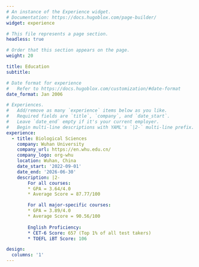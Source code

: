 ```yaml
---
# An instance of the Experience widget.
# Documentation: https://docs.hugoblox.com/page-builder/
widget: experience

# This file represents a page section.
headless: true

# Order that this section appears on the page.
weight: 20

title: Education
subtitle:

# Date format for experience
#   Refer to https://docs.hugoblox.com/customization/#date-format
date_format: Jan 2006

# Experiences.
#   Add/remove as many `experience` items below as you like.
#   Required fields are `title`, `company`, and `date_start`.
#   Leave `date_end` empty if it's your current employer.
#   Begin multi-line descriptions with YAML's `|2-` multi-line prefix.
experience:
  - title: Biological Sciences
    company: Wuhan University
    company_url: https://en.whu.edu.cn/
    company_logo: org-whu
    location: Wuhan, China
    date_start: '2022-09-01'
    date_end: '2026-06-30'
    description: |2-
        For all courses:
        * GPA = 3.64/4.0
        * Average Score = 87.77/100

        For all major-specific courses:
        * GPA = 3.89/4.0
        * Average Score = 90.56/100
        
        English Proficiency:
        * CET-6 Score: 657 (Top 1% of all test takers)
        * TOEFL iBT Score: 106

design:
  columns: '1'
---
```


